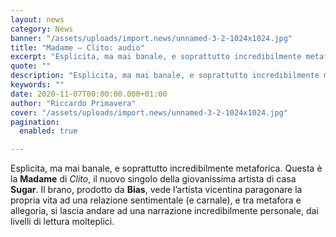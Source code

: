 ```yaml
---
layout: news
category: News
banner: "/assets/uploads/import.news/unnamed-3-2-1024x1024.jpg"
title: "Madame – Clito: audio"
excerpt: "Esplicita, ma mai banale, e soprattutto incredibilmente metaforica. Questa è la Madame di Clito, il nuovo singolo della giovanissima artista di casa Sugar. Il brano, prodotto da Bias, vede l’artista vicentina paragonare la propria vita ad una relazione sentimentale (e carnale), e tra metafora e allegoria, si lascia andare ad una narrazione incredibilmente personale, dai [&hellip"
quote: ""
description: "Esplicita, ma mai banale, e soprattutto incredibilmente metaforica. Questa è la Madame di Clito, il nuovo singolo della giovanissima artista di casa Sugar. Il brano, prodotto da Bias, vede l’artista vicentina paragonare la propria vita ad una relazione sentimentale (e carnale), e tra metafora e allegoria, si lascia andare ad una narrazione incredibilmente personale, dai [&hellip"
keywords: ""
date: 2020-11-07T00:00:00.000+01:00
author: "Riccardo Primavera"
cover: "/assets/uploads/import.news/unnamed-3-2-1024x1024.jpg"
pagination:
  enabled: true

---
```


Esplicita, ma mai banale, e soprattutto incredibilmente metaforica. Questa è la **Madame** di _Clito_, il nuovo singolo della giovanissima artista di casa **Sugar**. Il brano, prodotto da **Bias**, vede l’artista vicentina paragonare la propria vita ad una relazione sentimentale (e carnale), e tra metafora e allegoria, si lascia andare ad una narrazione incredibilmente personale, dai livelli di lettura molteplici.